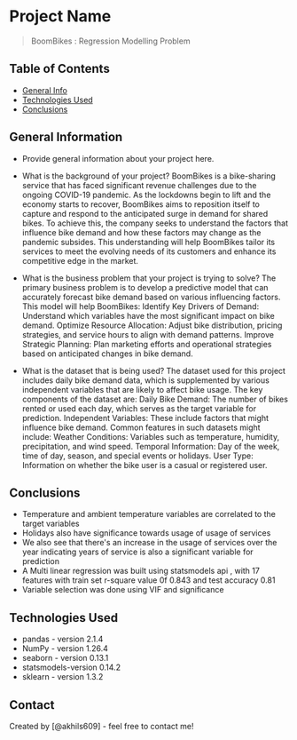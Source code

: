 # Project Name
> BoomBikes : Regression Modelling Problem  


## Table of Contents
* [General Info](#general-information)
* [Technologies Used](#technologies-used)
* [Conclusions](#conclusions)



## General Information
- Provide general information about your project here.
- What is the background of your project?
BoomBikes is a bike-sharing service that has faced significant revenue challenges due to the ongoing COVID-19 pandemic. As the lockdowns begin to lift and the economy starts to recover, BoomBikes aims to reposition itself to capture and respond to the anticipated surge in demand for shared bikes. To achieve this, the company seeks to understand the factors that influence bike demand and how these factors may change as the pandemic subsides. This understanding will help BoomBikes tailor its services to meet the evolving needs of its customers and enhance its competitive edge in the market.
- What is the business problem that your project is trying to solve?
The primary business problem is to develop a predictive model that can accurately forecast bike demand based on various influencing factors. 
This model will help BoomBikes:
Identify Key Drivers of Demand: Understand which variables have the most significant impact on bike demand.
Optimize Resource Allocation: Adjust bike distribution, pricing strategies, and service hours to align with demand patterns.
Improve Strategic Planning: Plan marketing efforts and operational strategies based on anticipated changes in bike demand.

- What is the dataset that is being used?
The dataset used for this project includes daily bike demand data, which is supplemented by various independent variables that are likely to affect bike usage. 
The key components of the dataset are:
Daily Bike Demand: The number of bikes rented or used each day, which serves as the target variable for prediction.
Independent Variables: These include factors that might influence bike demand. Common features in such datasets might include:
Weather Conditions: Variables such as temperature, humidity, precipitation, and wind speed.
Temporal Information: Day of the week, time of day, season, and special events or holidays.
User Type: Information on whether the bike user is a casual or registered user.



## Conclusions
- Temperature and ambient temperature variables are correlated to the target variables 
- Holidays also have significance towards usage of usage of services
- We also see that there's an increase in the usage of services over the year indicating years of service is also a significant variable for prediction
- A Multi linear regression was built using statsmodels api , with 17 features with train set r-square value 0f 0.843 and test accuracy 0.81
- Variable selection was done using VIF and significance 




## Technologies Used
- pandas - version 2.1.4
- NumPy - version 1.26.4
- seaborn - version 0.13.1
- statsmodels-version 0.14.2
- sklearn - version 1.3.2




## Contact
Created by [@akhils609] - feel free to contact me!


<!-- Optional -->
<!-- ## License -->
<!-- This project is open source and available under the [... License](). -->

<!-- You don't have to include all sections - just the one's relevant to your project -->